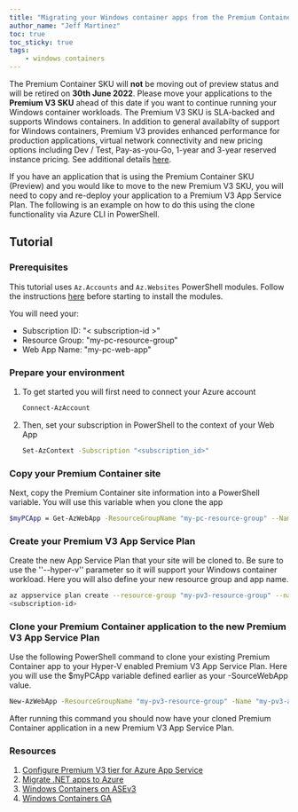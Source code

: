 ```yaml
---
title: "Migrating your Windows container apps from the Premium Container SKU (Preview) to Premium V3 SKU"
author_name: "Jeff Martinez"
toc: true
toc_sticky: true
tags:
    - windows containers
---
```


The Premium Container SKU will **not** be moving out of preview status and will be retired on **30th June 2022**.  Please move your applications to the **Premium V3 SKU** ahead of this date if you want to continue running your Windows container workloads.   The Premium V3 SKU is SLA-backed and supports Windows containers.  In addition to general availabilty of support for Windows containers, Premium V3 provides enhanced performance for production applications, virtual network connectivity and new pricing options including Dev / Test, Pay-as-you-Go, 1-year and 3-year reserved instance pricing.  See additional details [here](https://docs.microsoft.com/azure/app-service/app-service-configure-premium-tier).

 

If you have an application that is using the Premium Container SKU (Preview) and you would like to move to the new Premium V3 SKU, you will need to copy and re-deploy your application to a Premium V3 App Service Plan. The following is an example on how to do this using the clone functionality via Azure CLI in PowerShell.

## Tutorial

### Prerequisites

This tutorial uses `Az.Accounts` and `Az.Websites` PowerShell modules. Follow the instructions [here](https://docs.microsoft.com/en-us/powershell/azure/install-az-ps?view=azps-7.2.0#installation) before starting to install the modules.

You will need your:
- Subscription ID: "< subscription-id >"
- Resource Group: "my-pc-resource-group"
- Web App Name: "my-pc-web-app"

### Prepare your environment

1. To get started you will first need to connect your Azure account

    ```bash
    Connect-AzAccount
    ```
    
1. Then, set your subscription in PowerShell to the context of your Web App

    ```bash
    Set-AzContext -Subscription "<subscription_id>" 
    ```
 
### Copy your Premium Container site

Next, copy the Premium Container site information into a PowerShell variable. You will use this variable when you clone the app

```bash
$myPCApp = Get-AzWebApp -ResourceGroupName "my-pc-resource-group" --Name "my-pc-web-app"
```

### Create your Premium V3 App Service Plan

Create the new App Service Plan that your site will be cloned to. Be sure to use the ''--hyper-v'' parameter so it will support your Windows container workload. Here you will also define your new resource group and app name.

```bash
az appservice plan create --resource-group "my-pv3-resource-group" --name "my-pv3-app-service-plan" --hyper-v --location "East US" --sku p1v3 --subscription 
<subscription-id>
```
### Clone your Premium Container application to the new Premium V3 App Service Plan

Use the following PowerShell command to clone your existing Premium Container app to your Hyper-V enabled Premium V3 App Service Plan. Here you will use the $myPCApp variable defined earlier as your -SourceWebApp value.

```bash
New-AzWebApp -ResourceGroupName "my-pv3-resource-group" -Name "my-pv3-app" -Location "East US" -AppServicePlan "my-pv3-app-service-plan" -SourceWebApp $myPCApp
```

After running this command you should now have your cloned Premium Container application in a new Premium V3 App Service Plan.

### Resources

1.	[Configure Premium V3 tier for Azure App Service](https://docs.microsoft.com/azure/app-service/app-service-configure-premium-tier)
2.	[Migrate .NET apps to Azure](https://techcommunity.microsoft.com/t5/apps-on-azure-blog/migrate-modernize-net-applications-with-azure/ba-p/1696499)
3.	[Windows Containers on ASEv3](https://techcommunity.microsoft.com/t5/apps-on-azure-blog/what-s-new-in-azure-app-service-fall-ignite-2021-edition/ba-p/2901581)
4.	[Windows Containers GA](https://azure.microsoft.com/updates/app-service-announces-general-availability-of-windows-container-support/)

